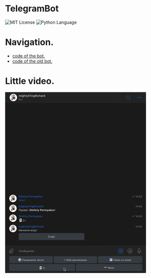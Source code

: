 # TelegramBot
<img src="https://img.shields.io/github/license/DimaPermyakov/IU5?color=brightgreen" alt="MIT License"> <img src="https://img.shields.io/badge/language-Python-green.svg" alt="Python Language">

# Navigation.
- [code of the bot.](https://github.com/mightyK1ngRichard/TelegramBot/blob/main/main.py)
- [code of the old bot.](https://github.com/mightyK1ngRichard/TelegramBot/blob/main/helpScripts/oldBot.py)

# Little video.
![21](pictures/telebot-21.gif)
